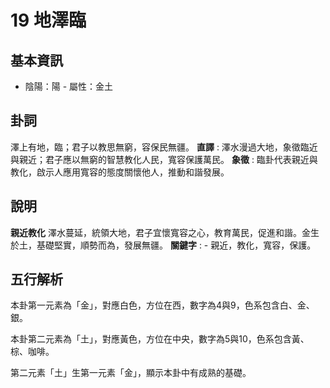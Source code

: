 # 19 地澤臨

## 基本資訊
- 陰陽：陽 - 屬性：金土 
## 卦詞
澤上有地，臨；君子以教思無窮，容保民無疆。
 **直譯** : 澤水漫過大地，象徵臨近與親近；君子應以無窮的智慧教化人民，寬容保護萬民。
 **象徵** : 臨卦代表親近與教化，啟示人應用寬容的態度關懷他人，推動和諧發展。
## 說明
**親近教化** 澤水蔓延，統領大地，君子宜懷寬容之心，教育萬民，促進和諧。金生於土，基礎堅實，順勢而為，發展無疆。
**關鍵字** : - 親近，教化，寬容，保護。
## 五行解析
本卦第一元素為「金」，對應白色，方位在西，數字為4與9，色系包含白、金、銀。

本卦第二元素為「土」，對應黃色，方位在中央，數字為5與10，色系包含黃、棕、咖啡。

第二元素「土」生第一元素「金」，顯示本卦中有成熟的基礎。

